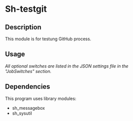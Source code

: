 # Sh-testgit

## Description
This module is for testung GitHub process.

## Usage
*All optional switches are listed in the JSON settings file in the "JobSwitches" section.*

## Dependencies
This program uses library modules:
- sh_messagebox
- sh_sysutil